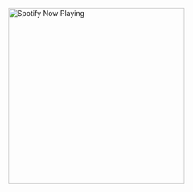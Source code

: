 [<img src="https://novatorem.akhil14shukla.vercel.app/api/spotify-playing" alt="Spotify Now Playing" width="350" />](https://open.spotify.com/user/3xdtw703fk8m81a5hahvjnul9)
